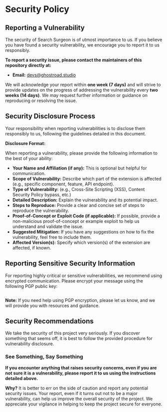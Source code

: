 # Security Policy

## Reporting a Vulnerability

The security of Search Surgeon is of utmost importance to us. If you believe you have found a security vulnerability, we encourage you to report it to us responsibly.

**To report a security issue, please contact the maintainers of this repository directly at:**

- **Email:** [devs@ghostroad.studio](mailto:devs@ghostroad.studio?subject=SECURITY:%20v%20x.x.x)

We will acknowledge your report within **one week (7 days)** and will strive to provide updates on the progress of addressing the vulnerability every **two weeks (14 days)**. We may request further information or guidance on reproducing or resolving the issue.

## Security Disclosure Process

Your responsibility when reporting vulnerabilities is to disclose them responsibly to us, following the guidelines detailed in this document.

**Disclosure Format:**

When reporting a vulnerability, please provide the following information to the best of your ability:

- **Your Name and Affiliation (if any):** This is optional but helpful for communication.
- **Scope of Vulnerability:** Describe which part of the extension is affected (e.g., specific component, feature, API endpoint).
- **Type of Vulnerability:**  (e.g., Cross-Site Scripting (XSS), Content Security Policy bypass, etc.)
- **Detailed Description:** Explain the vulnerability and its potential impact.
- **Steps to Reproduce:** Provide a clear and concise set of steps to reproduce the vulnerability.
- **Proof-of-Concept or Exploit Code (if applicable):** If possible, provide a non-malicious proof-of-concept or example exploit to help us understand and validate the issue.
- **Suggested Mitigation:** If you have any suggestions on how to fix the vulnerability, feel free to include them.
- **Affected Version(s):**  Specify which version(s) of the extension are affected, if known.

## Reporting Sensitive Security Information

For reporting highly critical or sensitive vulnerabilities, we recommend using encrypted communication. Please encrypt your message using the following PGP public key:

```bash

```

**Note:** If you need help using PGP encryption, please let us know, and we will provide you with resources and guidance.

## Security Recommendations

We take the security of this project very seriously. If you discover something that seems off, it is best to follow the provided procedure for vulnerability disclosure.

### See Something, Say Something

**If you encounter anything that raises security concerns, even if you are not sure it is a vulnerability, please report it to us using the instructions detailed above.**

**Why?** It is better to err on the side of caution and report any potential security issues. Your report, even if it turns out not to be a major vulnerability, can help us improve the overall security of the project. We appreciate your vigilance in helping to keep the project secure for everyone.

